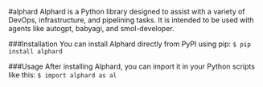 #alphard
Alphard is a Python library designed to assist with a variety of DevOps, infrastructure, and pipelining tasks. It is intended to be used with agents like autogpt, babyagi, and smol-developer.

###Installation
You can install Alphard directly from PyPI using pip:
`$ pip install alphard`

###Usage
After installing Alphard, you can import it in your Python scripts like this:
`$ import alphard as al`

